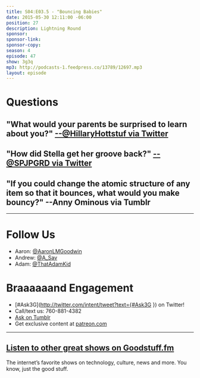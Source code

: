 ```yaml
---
title: S04:E03.5 - "Bouncing Babies"
date: 2015-05-30 12:11:00 -06:00
position: 27
description: Lightning Round
sponsor: 
sponsor-link: 
sponsor-copy: 
season: 4
episode: 47
show: 3g3q
mp3: http://podcasts-1.feedpress.co/13789/12697.mp3
layout: episode
---
```


# Questions

## "What would your parents be surprised to learn about you?" [--@HillaryHottstuf via Twitter](https://twitter.com/HillaryHottstuf/status/570034232623366144)

## "How did Stella get her groove back?" [--@SPJPGRD via Twitter](https://twitter.com/spjpgrd/status/601473205803581440)

## "If you could change the atomic structure of any item so that it bounces, what would you make bouncy?" --Anny Ominous via Tumblr

***

# Follow Us
* Aaron: [@AaronLMGoodwin](http://twitter.com/aaronlmgoodwin)
* Andrew: [@A_Sav](http://twitter.com/a_sav)
* Adam: [@ThatAdamKid](http://twitter.com/thatadamkid)

# Braaaaaand Engagement
* [#Ask3G](http://twitter.com/intent/tweet?text={#Ask3G }) on Twitter!
* Call/text us: 760-881-4382
* [Ask on Tumblr](http://3g3q.co/ask)
* Get exclusive content at [patreon.com](http://www.patreon.com/3g3q)

***

## [Listen to other great shows on Goodstuff.fm](http://goodstuff.fm/)
The internet’s favorite shows on technology, culture, news and more. You know, just the good stuff.
